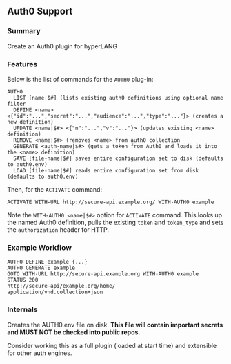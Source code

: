 ## Auth0 Support


### Summary
Create an Auth0 plugin for hyperLANG

### Features
Below is the list of commands for the `AUTH0` plug-in:

```
AUTH0
  LIST [name|$#] (lists existing auth0 definitions using optional name filter
  DEFINE <name> <{"id":"...","secret":"...","audience":"...","type":"..."}> (creates a new definition)
  UPDATE <name|$#> <{"n":"...","v":"..."}> (updates existing <name> definition)
  REMOVE <name|$#> (removes <name> from auth0 collection
  GENERATE <auth-name|$#> (gets a token from Auth0 and loads it into the <name> definition)
  SAVE [file-name|$#] saves entire configuration set to disk (defaults to auth0.env)
  LOAD [file-name|$#] reads entire configuration set from disk (defaults to auth0.env)
```  
Then, for the `ACTIVATE` command:

`ACTIVATE WITH-URL http://secure-api.example.org/ WITH-AUTH0 example`

Note the `WITH-AUTH0 <name|$#>` option for `ACTIVATE` command. This looks up the named Auth0 definition, pulls the existing `token` and `token_type` and sets the `authorization` header for HTTP.

### Example Workflow

```
AUTH0 DEFINE example {...}
AUTH0 GENERATE example
GOTO WITH-URL http://secure-api.example.org WITH-AUTH0 example
STATUS 200
http://secure-api/example.org/home/
application/vnd.collection+json
```

### Internals

Creates the AUTH0.env file on disk.  **This file will contain important secrets and MUST NOT be checked into public repos.**

Consider working this as a full plugin (loaded at start time) and extensible for other auth engines.




  
  

